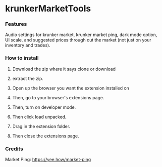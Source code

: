 # krunkerMarketTools

### Features
Audio settings for krunker market, krunker market ping, dark mode option, UI scale, and suggested prices through out the market (not just on your inventory and trades).

### How to install
1. Download the zip where it says clone or download

2. extract the zip.

3. Open up the browser you want the extension installed on

4. Then, go to your browser's extensions page.

5. Then, turn on developer mode.

6. Then click load unpacked. 

8. Drag in the extension folder.

7. Then close the extensions page.

### Credits
Market Ping: https://yee.how/market-ping
